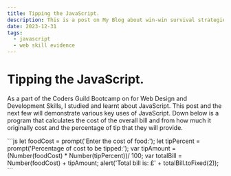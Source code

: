 ```yaml
---
title: Tipping the JavaScript.
description: This is a post on My Blog about win-win survival strategies.
date: 2023-12-31
tags:
  - javascript
  - web skill evidence
---
```


<div class="container fluid">
  <h1 class="col align-self-center">Tipping the JavaScript.</h1>
  <div class="row justify-content-center">
    <p class="col-8">
	As a part of the Coders Guild Bootcamp on for Web Design and Development Skills, I studied and learnt about JavaScript. This post and the next few will demonstrate various key uses of JavaScript. Down below is a program that calculates the cost of the overall bill and from how much it originally cost and the percentage of tip that they will provide.
    </p>
	```js
		let foodCost = prompt('Enter the cost of food:');
		let tipPercent = prompt('Percentage of cost to be tipped:'); 
		var tipAmount = (Number(foodCost) * Number(tipPercent))/ 100;
		var totalBill = Number(foodCost) + tipAmount;
		alert('Total bill is: £' + totalBill.toFixed(2));
	```
  </div>
</div>



